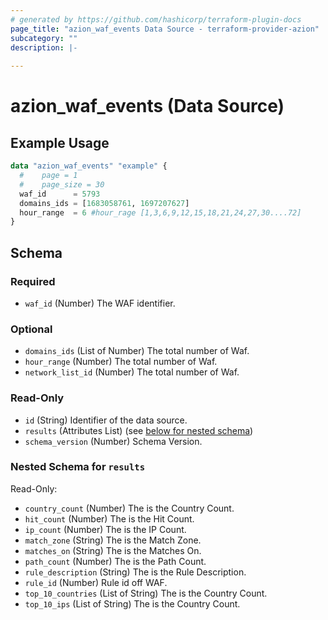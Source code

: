 ```yaml
---
# generated by https://github.com/hashicorp/terraform-plugin-docs
page_title: "azion_waf_events Data Source - terraform-provider-azion"
subcategory: ""
description: |-
  
---
```


# azion_waf_events (Data Source)



## Example Usage

```terraform
data "azion_waf_events" "example" {
  #    page = 1
  #    page_size = 30
  waf_id      = 5793
  domains_ids = [1683058761, 1697207627]
  hour_range  = 6 #hour_rage [1,3,6,9,12,15,18,21,24,27,30....72]
}
```

<!-- schema generated by tfplugindocs -->
## Schema

### Required

- `waf_id` (Number) The WAF identifier.

### Optional

- `domains_ids` (List of Number) The total number of Waf.
- `hour_range` (Number) The total number of Waf.
- `network_list_id` (Number) The total number of Waf.

### Read-Only

- `id` (String) Identifier of the data source.
- `results` (Attributes List) (see [below for nested schema](#nestedatt--results))
- `schema_version` (Number) Schema Version.

<a id="nestedatt--results"></a>
### Nested Schema for `results`

Read-Only:

- `country_count` (Number) The is the Country Count.
- `hit_count` (Number) The is the Hit Count.
- `ip_count` (Number) The is the IP Count.
- `match_zone` (String) The is the Match Zone.
- `matches_on` (String) The is the Matches On.
- `path_count` (Number) The is the Path Count.
- `rule_description` (String) The is the Rule Description.
- `rule_id` (Number) Rule id off WAF.
- `top_10_countries` (List of String) The is the Country Count.
- `top_10_ips` (List of String) The is the Country Count.
